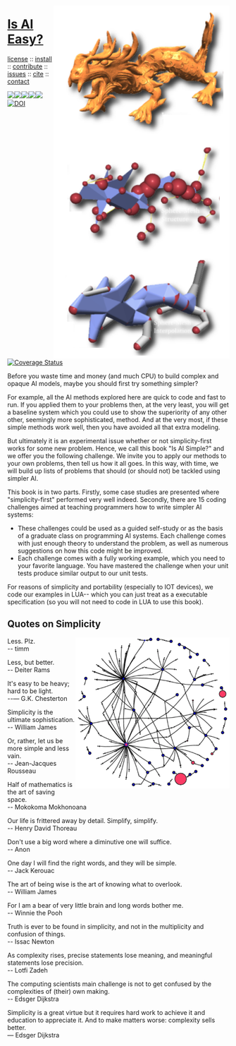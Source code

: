 <a name=top><img align=right width=400 src="https://github.com/aiez/eg/blob/master/etc/img/dragon.png">
<h1><a href="/README.md#top">Is AI Easy?</a></h1> 
<p> <a
href="https://github.com/aiez/eg/blob/master/LICENSE">license</a> :: <a
href="https://github.com/aiez/eg/blob/master/INSTALL.md#top">install</a> :: <a
href="https://github.com/aiez/eg/blob/master/CODE_OF_CONDUCT.md#top">contribute</a> :: <a
href="https://github.com/aiez/eg/issues">issues</a> :: <a
href="https://github.com/aiez/eg/blob/master/CITATION.md#top">cite</a> :: <a
href="https://github.com/aiez/eg/blob/master/CONTACT.md#top">contact</a> </p><p> 
<img src="https://img.shields.io/badge/license-mit-red"><img 
src="https://img.shields.io/badge/language-lua-orange"><img 
src="https://img.shields.io/badge/purpose-ai,se-blueviolet"><img 
src="https://img.shields.io/badge/platform-mac,*nux-informational"><a 
     href="https://travis-ci.org/github/sehero/lua"><img 
src="https://travis-ci.org/aiez/eg.svg?branch=master"></a><a 
     href="https://zenodo.org/badge/latestdoi/263210595"><img 
src="https://zenodo.org/badge/263210595.svg" alt="DOI"></a><a 
     href='https://coveralls.io/github/aiez/lua?branch=master'><img i
src='https://coveralls.io/repos/github/aiez/eg/badge.svg?branch=master' alt='Coverage Status' /></a></p>


Before you waste time and money (and   much CPU) to build complex
and opaque AI models, maybe you should first try something simpler?

For example, all the AI methods explored here are quick to code and
fast to run.  If you applied them to your problems then, at  the
very least, you will get a baseline system which you could use to
show the  superiority   of  any other other, seemingly more
sophisticated, method.  And at the very most, if these simple methods
work well, then you have avoided all that extra modeling.

But ultimately it is an experimental issue whether or not
simplicity-first works for some new problem.  Hence, we call this
book "Is AI Simple?" and we offer you the following challenge.  We
invite you to apply our methods to your own problems, then tell us
how it all goes.  In this way, with time, we will build up lists
of problems that should (or should not) be tackled using simpler
AI.

This book is in two parts. Firstly, some case studies are presented
where "simplicity-first" performed very well indeed.  Secondly,
there are 15 coding challenges aimed at teaching programmers how
to write simpler AI systems:

- These challenges could be used as a guided self-study or as the
  basis of a graduate class on programming AI systems.  Each challenge
  comes with just enough theory to understand the problem, as well
  as numerous suggestions on how this code might be improved.
- Each challenge comes with a fully working example, which you
  need to your favorite language.  You have mastered the challenge
  when your unit tests produce similar output to our unit tests.

For reasons of simplicity and portability (especially to IOT devices),
we code our examples in LUA-- which you can just treat as a executable
specification (so you will not need to code in LUA to use this
book).

## Quotes on Simplicity

<img align=right width=350 src="https://github.com/aiez/eg/blob/master/etc/img/network.png">

Less. Plz.     
-- timm

Less, but better.    
-- Deiter Rams

It's easy to be heavy; hard to be light.    
--― G.K. Chesterton

Simplicity is the ultimate sophistication.     
-- William James

Or, rather, let us be more simple and less vain.      
-- Jean-Jacques Rousseau

Half of mathematics is the art of saving space.    
-- Mokokoma Mokhonoana

Our life is frittered away by detail. Simplify, simplify.    
-- Henry David Thoreau

Don't use a big word where a diminutive one will suffice.    
-- Anon

One day I will find the right words, and they will be simple.   
-- Jack Kerouac

The art of being wise is the art of knowing what to overlook.     
-- William James

For I am a bear of very little brain and long words bother me.    
-- Winnie the Pooh

Truth is ever to be found in simplicity, and not in the multiplicity and confusion of things.  
-- Issac Newton

As complexity rises, precise statements lose meaning, and meaningful statements lose precision.   
-- Lotfi Zadeh

The computing scientists main challenge is not to get confused by the complexities of (their) own making.    
-- Edsger  Dijkstra

Simplicity is a great virtue but it requires hard work to achieve it and education to appreciate it. And to make matters worse: complexity sells better.    
― Edsger Dijkstra

